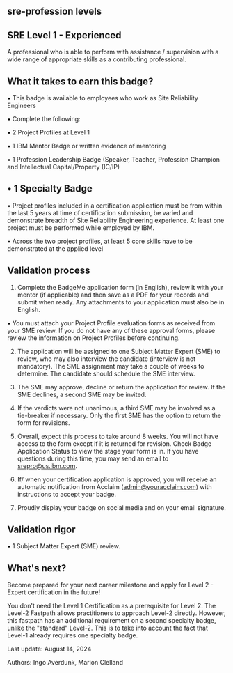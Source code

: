 ## sre-profession levels

## SRE Level 1 - Experienced

A professional who is able to perform with assistance / supervision with a wide range of appropriate skills as a contributing professional.

## What it takes to earn this badge?

• This badge is available to employees who work as Site Reliability Engineers

• Complete the following:

• 2 Project Profiles at Level 1

• 1 IBM Mentor Badge or written evidence of mentoring

• 1 Profession Leadership Badge (Speaker, Teacher, Profession Champion and Intellectual Capital/Property (IC/IP)

## • 1 Specialty Badge

• Project profiles included in a certification application must be from within the last 5 years at time of certification submission, be varied and demonstrate breadth of Site Reliability Engineering experience. At least one project must be performed while employed by IBM.

• Across the two project profiles, at least 5 core skills have to be demonstrated at the applied level

## Validation process

1. Complete the BadgeMe application form (in English), review it with your mentor (if applicable) and then save as a PDF for your records and submit when ready. Any attachments to your application must also be in English.

• You must attach your Project Profile evaluation forms as received from your SME review. If you do not have any of these approval forms, please review the information on Project Profiles before continuing.

2. The application will be assigned to one Subject Matter Expert (SME) to review, who may also interview the candidate (interview is not mandatory). The SME assignment may take a couple of weeks to determine. The candidate should schedule the SME interview.

3. The SME may approve, decline or return the application for review. If the SME declines, a second SME may be invited.

4. If the verdicts were not unanimous, a third SME may be involved as a tie-breaker if necessary. Only the first SME has the option to return the form for revisions.

5. Overall, expect this process to take around 8 weeks. You will not have access to the form except if it is returned for revision. Check Badge Application Status to view the stage your form is in. If you have questions during this time, you may send an email to srepro@us.ibm.com.

6. If/ when your certification application is approved, you will receive an automatic notification from Acclaim (admin@youracclaim.com) with instructions to accept your badge.

7. Proudly display your badge on social media and on your email signature.

## Validation rigor

• 1 Subject Matter Expert (SME) review.

## What's next?

Become prepared for your next career milestone and apply for Level 2 - Expert certification in the future!

You don't need the Level 1 Certification as a prerequisite for Level 2. The Level-2 Fastpath allows practitioners to approach Level-2 directly. However, this fastpath has an additional requirement on a second specialty badge, unlike the "standard" Level-2. This is to take into account the fact that Level-1 already requires one specialty badge.

Last update: August 14, 2024

Authors: Ingo Averdunk, Marion Clelland